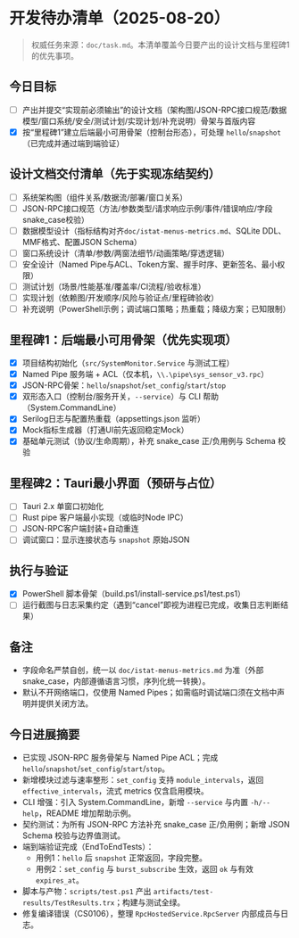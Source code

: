 # 开发待办清单（2025-08-20）

> 权威任务来源：`doc/task.md`。本清单覆盖今日要产出的设计文档与里程碑1的优先事项。

## 今日目标
- [ ] 产出并提交“实现前必须输出”的设计文档（架构图/JSON-RPC接口规范/数据模型/窗口系统/安全/测试计划/实现计划/补充说明）骨架与首版内容
- [x] 按“里程碑1”建立后端最小可用骨架（控制台形态），可处理 `hello`/`snapshot`（已完成并通过端到端验证）

## 设计文档交付清单（先于实现冻结契约）
- [ ] 系统架构图（组件关系/数据流/部署/窗口关系）
- [ ] JSON-RPC接口规范（方法/参数类型/请求响应示例/事件/错误响应/字段snake_case校验）
- [ ] 数据模型设计（指标结构对齐`doc/istat-menus-metrics.md`、SQLite DDL、MMF格式、配置JSON Schema）
- [ ] 窗口系统设计（清单/参数/两窗法细节/动画策略/穿透逻辑）
- [ ] 安全设计（Named Pipe与ACL、Token方案、握手时序、更新签名、最小权限）
- [ ] 测试计划（场景/性能基准/覆盖率/CI流程/验收标准）
- [ ] 实现计划（依赖图/开发顺序/风险与验证点/里程碑验收）
- [ ] 补充说明（PowerShell示例；调试端口策略；热重载；降级方案；已知限制）

## 里程碑1：后端最小可用骨架（优先实现项）
- [x] 项目结构初始化（`src/SystemMonitor.Service` 与测试工程）
- [x] Named Pipe 服务端 + ACL（仅本机，`\\.\pipe\sys_sensor_v3.rpc`）
- [x] JSON-RPC骨架：`hello`/`snapshot`/`set_config`/`start`/`stop`
- [x] 双形态入口（控制台/服务开关，`--service`）与 CLI 帮助（System.CommandLine）
- [x] Serilog日志与配置热重载（appsettings.json 监听）
- [x] Mock指标生成器（打通UI前先返回稳定Mock）
- [x] 基础单元测试（协议/生命周期），补充 snake_case 正/负用例与 Schema 校验

## 里程碑2：Tauri最小界面（预研与占位）
- [ ] Tauri 2.x 单窗口初始化
- [ ] Rust pipe 客户端最小实现（或临时Node IPC）
- [ ] JSON-RPC客户端封装+自动重连
- [ ] 调试窗口：显示连接状态与 `snapshot` 原始JSON

## 执行与验证
- [x] PowerShell 脚本骨架（build.ps1/install-service.ps1/test.ps1）
- [ ] 运行截图与日志采集约定（遇到“cancel”即视为进程已完成，收集日志判断结果）

## 备注
- 字段命名严禁自创，统一以 `doc/istat-menus-metrics.md` 为准（外部snake_case，内部遵循语言习惯，序列化统一转换）。
- 默认不开网络端口，仅使用 Named Pipes；如需临时调试端口须在文档中声明并提供关闭方法。

## 今日进展摘要
- 已实现 JSON-RPC 服务骨架与 Named Pipe ACL；完成 `hello`/`snapshot`/`set_config`/`start`/`stop`。
- 新增模块过滤与速率整形：`set_config` 支持 `module_intervals`，返回 `effective_intervals`，流式 metrics 仅含启用模块。
- CLI 增强：引入 System.CommandLine，新增 `--service` 与内置 `-h/--help`，README 增加帮助示例。
- 契约测试：为所有 JSON-RPC 方法补充 snake_case 正/负用例；新增 JSON Schema 校验与边界值测试。
- 端到端验证完成（EndToEndTests）：
  - 用例1：`hello` 后 `snapshot` 正常返回，字段完整。
  - 用例2：`set_config` 与 `burst_subscribe` 生效，返回 `ok` 与有效 `expires_at`。
- 脚本与产物：`scripts/test.ps1` 产出 `artifacts/test-results/TestResults.trx`；构建与测试全绿。
- 修复编译错误（CS0106），整理 `RpcHostedService.RpcServer` 内部成员与日志。
